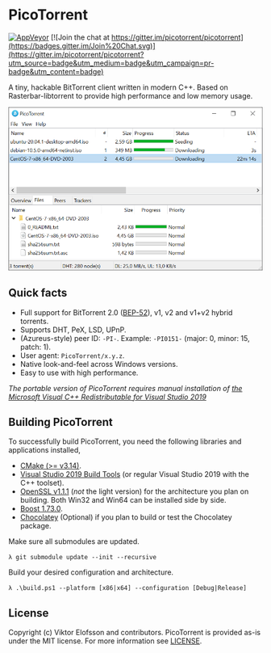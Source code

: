 # PicoTorrent

[![AppVeyor](https://ci.appveyor.com/api/projects/status/github/picotorrent/picotorrent?svg=true)](https://ci.appveyor.com/project/picotorrent/picotorrent)
[![Join the chat at https://gitter.im/picotorrent/picotorrent](https://badges.gitter.im/Join%20Chat.svg)](https://gitter.im/picotorrent/picotorrent?utm_source=badge&utm_medium=badge&utm_campaign=pr-badge&utm_content=badge)

A tiny, hackable BitTorrent client written in modern C++. Based on
Rasterbar-libtorrent to provide high performance and low memory usage.

<p align="center">
    <img src="res/screenshot1.png?raw=true" width="614" />
</p>


## Quick facts

- Full support for BitTorrent 2.0 ([BEP-52](http://bittorrent.org/beps/bep_0052.html)), v1, v2 and v1+v2 hybrid torrents.
- Supports DHT, PeX, LSD, UPnP.
- (Azureus-style) peer ID: `-PI-`. Example: `-PI0151-` (major: 0, minor: 15, patch: 1).
- User agent: `PicoTorrent/x.y.z`.
- Native look-and-feel across Windows versions.
- Easy to use with high performance.

*The portable version of PicoTorrent requires manual installation of [the Microsoft Visual C++ Redistributable for Visual Studio 2019](https://visualstudio.microsoft.com/downloads/)*


## Building PicoTorrent

To successfully build PicoTorrent, you need the following libraries and
applications installed,

 * [CMake (>= v3.14)](https://cmake.org/download/).
 * [Visual Studio 2019 Build Tools](https://visualstudio.microsoft.com/downloads/) (or regular Visual Studio 2019 with the C++ toolset).
 * [OpenSSL v1.1.1](https://slproweb.com/products/Win32OpenSSL.html) (*not*
   the light version) for the architecture you plan on building. Both Win32
   and Win64 can be installed side by side.
 * [Boost 1.73.0](https://www.boost.org).
 * [Chocolatey](https://chocolatey.org/install) (Optional) if you plan to build
   or test the Chocolatey package.

Make sure all submodules are updated.

```
λ git submodule update --init --recursive
```

Build your desired configuration and architecture.

```
λ .\build.ps1 --platform [x86|x64] --configuration [Debug|Release]
```


## License

Copyright (c) Viktor Elofsson and contributors. PicoTorrent is provided
as-is under the MIT license. For more information see [LICENSE](LICENSE).
